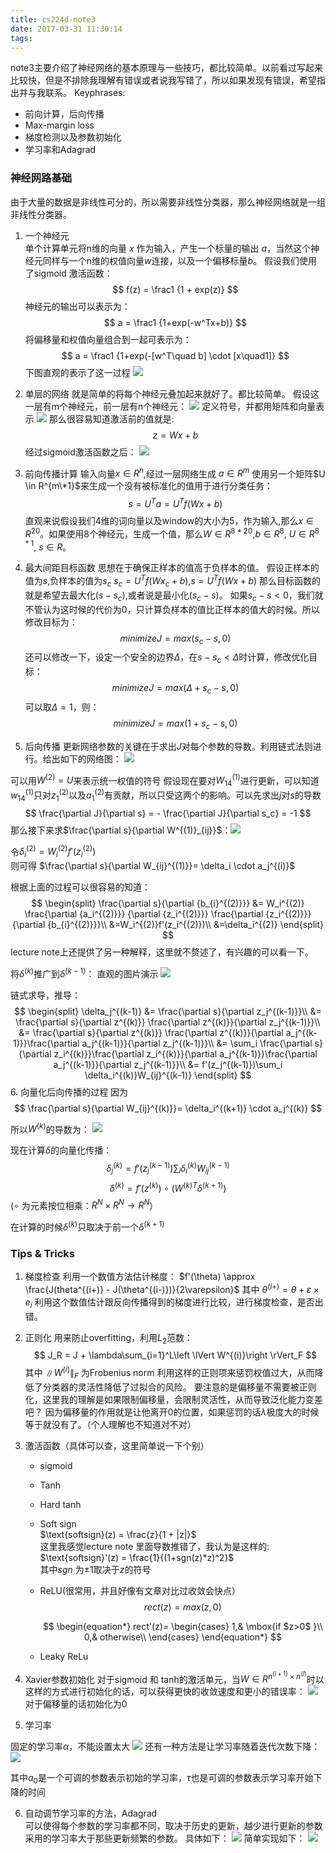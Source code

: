 ```yaml
---
title: cs224d-note3
date: 2017-03-31 11:30:14
tags:
---
```

note3主要介绍了神经网络的基本原理与一些技巧，都比较简单。以前看过写起来比较快，但是不排除我理解有错误或者说我写错了，所以如果发现有错误，希望指出并与我联系。 
Keyphrases:
* 前向计算，后向传播
* Max-margin loss
* 梯度检测以及参数初始化
* 学习率和Adagrad

<!--more-->
### 神经网路基础
由于大量的数据是非线性可分的，所以需要非线性分类器，那么神经网络就是一组非线性分类器。

1. 一个神经元  
单个计算单元将n维的向量 $x$ 作为输入，产生一个标量的输出 $a$，当然这个神经元同样与一个n维的权值向量$w$连接，以及一个偏移标量$b$。
假设我们使用了sigmoid 激活函数： 
$$ 
f(z) = \frac1 {1 + exp(z)}
$$
神经元的输出可以表示为： 
$$
a = \frac1 {1+exp(-w^Tx+b)}
$$
将偏移量和权值向量组合到一起可表示为： 
$$
a = \frac1 {1+exp(-[w^T\quad b] \cdot [x\quad1]}  
$$
下图直观的表示了这一过程
![](/images/14909331043266.jpg)    

2. 单层的网络
就是简单的将每个神经元叠加起来就好了。都比较简单。 
假设这一层有m个神经元，前一层有n个神经元： 
![](/images/14909338524658.jpg)
定义符号，并都用矩阵和向量表示
![](/images/14909339654416.jpg)
那么很容易知道激活前的值就是: 
$$
z = Wx + b 
$$
经过sigmoid激活函数之后： 
![](/images/14909341580955.jpg)

3. 前向传播计算
输入向量$x \in R^n$,经过一层网络生成 $a \in R^m$
使用另一个矩阵$U \in R^{m\*1}$来生成一个没有被标准化的值用于进行分类任务： 
$$
s = U^Ta = U^Tf(Wx+b)
$$
直观来说假设我们4维的词向量以及window的大小为5，作为输入,那么$x \in R^{20}$。如果使用8个神经元，生成一个值，那么$W \in R^{8*20}$,$b \in R^8$, $U \in R^{8*1}$, $s \in R$。

4. 最大间距目标函数
思想在于确保正样本的值高于负样本的值。
假设正样本的值为$s$,负样本的值为$s_c$
$s_c = U^Tf(Wx_c+b)$,$s = U^Tf(Wx+b)$
那么目标函数的就是希望去最大化$(s-s_c)$,或者说是最小化$(s_c-s)$。
如果$s_c-s<0$，我们就不管认为这时候的代价为0，只计算负样本的值比正样本的值大的时候。所以修改目标为： 
$$
minimize J = max(s_c-s,0)
$$ 
还可以修改一下，设定一个安全的边界$\Delta$，在$s - s_c < \Delta$时计算，修改优化目标： 
$$
minimize J = max(\Delta+s_c-s,0)
$$
可以取$\Delta = 1$，则：
$$
minimize J = max(1+s_c-s,0)
$$

5. 后向传播
更新网络参数的关键在于求出$J$对每个参数的导数。利用链式法则进行。给出如下的网络图： 
![](/images/14909367021587.jpg)

可以用$W^{(2)} = U$来表示统一权值的符号
假设现在要对$W_{14}^{(1)}$进行更新，可以知道$w_{14}^{(1)}$只对$z^{(2)}_1$以及$a^{(2)}_1$有贡献，所以只受这两个的影响。可以先求出$j$对$s$的导数
$$
\frac{\partial J}{\partial s} = - \frac{\partial J}{\partial s_c} = -1
$$
那么接下来求$\frac{\partial s}{\partial W^{(1)}_{ij}}$：![](/images/14909371685191.jpg)

令$\delta_i^{(2)} = W_i^{(2)}f'(z_i^{(2)})$  
则可得 $\frac{\partial s}{\partial W_{ij}^{(1)}}= \delta_i \cdot a_j^{(i)}$

根据上面的过程可以很容易的知道： 
$$
\begin{split}
\frac{\partial s}{\partial {b_{i}^{(2)}}} &= W_i^{(2)} \frac{\partial {a_i^{(2)}}} {\partial {z_i^{(2)}}} \frac{\partial {z_i^{(2)}}} {\partial {b_{i}^{(2)}}}\\
&=W_i^{(2)}f'(z_i^{(2)})\\
&=\delta_i^{(2)}
\end{split}
$$
lecture note上还提供了另一种解释，这里就不赘述了，有兴趣的可以看一下。

将$\delta^{(k)}$推广到$\delta^{(k-1)}$：
直观的图片演示
![](/images/14909469255545.jpg)

链式求导，推导：
$$
\begin{split}
\delta_j^{(k-1)} &= \frac{\partial s}{\partial z_j^{(k-1)}}\\
&= \frac{\partial s}{\partial z^{(k)}} \frac{\partial z^{(k)}}{\partial z_j^{(k-1)}}\\
&=  \frac{\partial s}{\partial z^{(k)}} \frac{\partial z^{(k)}}{\partial a_j^{(k-1)}}\frac{\partial a_j^{(k-1)}}{\partial z_j^{(k-1)}}\\
&= \sum_i \frac{\partial s}{\partial z_i^{(k)}}\frac{\partial z_i^{(k)}}{\partial a_j^{(k-1)}}\frac{\partial a_j^{(k-1)}}{\partial z_j^{(k-1)}}\\
&= f'(z_j^{(k-1)})\sum_i \delta_i^{(k)}W_{ij}^{(k-1)}
\end{split}
$$
6. 向量化后向传播的过程
因为
$$
\frac{\partial s}{\partial W_{ij}^{(k)}}= \delta_i^{(k+1)} \cdot a_j^{(k)}
$$

所以$W^{(k)}$的导数为：
![](/images/14909480724842.jpg)

现在计算$\delta$的向量化传播：
$$
\delta_j^{(k)}= f'(z_j^{(k-1)})\sum_i \delta_i^{(k)}W_{ij}^{(k-1)}
$$
$$
\delta^{(k)} = f'(z^{(k)}) \circ (W^{(k)T}\delta^{(k+1)})
$$
($\circ$ 为元素按位相乘：$R^N \times R^N \rightarrow R^N$）

在计算的时候$\delta^{(k)}$只取决于前一个$\delta^{(k+1)}$

### Tips & Tricks
1. 梯度检查 
利用一个数值方法估计梯度： 
$f'(\theta) \approx \frac{J(theta^{(i+)} - J(\theta^{(i-)})}{2\varepsilon}$
其中 $\theta^{(i+)} = \theta + \varepsilon \times e_i$
利用这个数值估计跟反向传播得到的梯度进行比较，进行梯度检查，是否出错。

2. 正则化
用来防止overfitting，利用$L_2$范数：
$$
J_R = J + \lambda\sum_{i=1}^L\left \lVert W^{(i)}\right \rVert_F
$$
其中 $\left \lVert W^{(i)} \right \rVert_F$ 为Frobenius norm 
利用这样的正则项来惩罚权值过大，从而降低了分类器的灵活性降低了过拟合的风险。
要注意的是偏移量不需要被正则化，这里我的理解是如果限制偏移量，会限制灵活性，从而导致泛化能力变差吧？ 因为偏移量的作用就是让他离开0的位置，如果惩罚的话$\lambda$极度大的时候等于就没有了。（个人理解也不知道对不对）

3. 激活函数（具体可以查，这里简单说一下个别）
    * sigmoid
    * Tanh
    * Hard tanh
    * Soft sign   
        $\text{softsign}(z) = \frac{z}{1 + |z|}$  
        这里我感觉lecture note 里面导数推错了，我认为是这样的:
        $\text{softsign}'(z) = \frac{1}{(1+sgn(z)*z)^2}$  
        其中$sgn$ 为$\pm1$取决于$z$的符号
    * ReLU(很常用，并且好像有文章对比过收敛会快点）
        $$
        rect(z) = max(z,0)
        $$

        $$
        \begin{equation*} 
        rect'(z)=
        \begin{cases} 
        1,& \mbox{if $z>0$ }\\
        0,& otherwise\\
        \end{cases} 
        \end{equation*}
        $$
    * Leaky ReLu

4. Xavier参数初始化
    对于sigmoid 和 tanh的激活单元，当$W \in R^{n^{(l+1)} \times n^{(l)}}$时以这样的方式进行初始化的话，可以获得更快的收敛速度和更小的错误率：
    ![](/images/14909642115056.jpg)
对于偏移量的话初始化为0

5. 学习率

固定的学习率$\alpha$，不能设置太大
![](/images/14909657862801.jpg)
还有一种方法是让学习率随着迭代次数下降：
![](/images/14909660780243.jpg)

其中$a_0$是一个可调的参数表示初始的学习率，$\tau$也是可调的参数表示学习率开始下降的时间

6. 自动调节学习率的方法，Adagrad  
    可以使得每个参数的学习率都不同，取决于历史的更新，越少进行更新的参数采用的学习率大于那些更新频繁的参数。
    具体如下：
    ![](/images/14909665683626.jpg)
    简单实现如下： 
    ![](/images/14909666223917.jpg)




